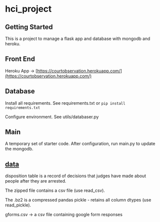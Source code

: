 # hci_project

## Getting Started

This is a project to manage a flask app and database with mongodb and heroku. 

## Front End

Heroku App -> [https://courtobservation.herokuapp.com/](https://courtobservation.herokuapp.com/)


## Database

Install all requirements. See requirements.txt or ```pip install requirements.txt```

Configure environment. See utils/databaser.py

## Main

A temporary set of starter code. After configuration, run main.py to update the mongodb. 

## [data](https://github.com/justinhchae/hci_project/tree/main/data)

disposition table is a record of decisions that judges have made about people after they are arrested. 

The zipped file contains a csv file (use read_csv). 

The .bz2 is a compressed pandas pickle - retains all column dtypes (use read_pickle).

gforms.csv -> a csv file containing google form responses
